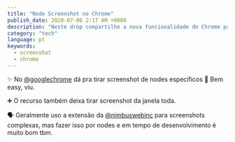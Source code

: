 ```yaml
---
title: "Node Screenshot no Chrome"
publish_date: 2020-07-06 2:17 AM +0000
description: "Neste drop compartilho a nova funcionalidade do Chrome para Screenshots de Nodes do DOM."
category: "tech"
language: pt
keywords:
  - screenshot
  - chrome
---
```


✨ No [@googlechrome](https://twitter.com/googlechrome) dá pra tirar screenshot de nodes específicos 🤯 Bem easy, viu.

➕ O recurso também deixa tirar screenshot da janela toda.

🗣 Geralmente uso a extensão da [@nimbuswebinc](https://twitter.com/nimbuswebinc) para screenshots complexas, mas fazer isso por nodes e em tempo de desenvolvimento é muito bom tbm.

<!-- <Video src="https://video.twimg.com/ext_tw_video/1280170909073055746/pu/vid/1128x720/xL9dQKe6C2iHb0JA.mp4?tag=10" /> -->
